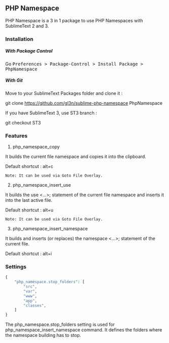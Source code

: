 ## PHP Namespace

PHP Namespace is a 3 in 1 package to use PHP Namespaces with SublimeText 2 and 3.

### Installation

##### With Package Control

Go <kbd>Preferences > Package-Control > Install Package > PhpNamespace</kbd>

##### With Git

Move to your SublimeText Packages folder and clone it :

git clone https://github.com/gl3n/sublime-php-namespace PhpNamespace

If you have SublimeText 3, use ST3 branch :

git checkout ST3

### Features

1. php_namespace_copy

It builds the current file namespace and copies it into the clipboard.

Default shortcut : alt+c

    Note: It can be used via Goto File Overlay.

2. php_namespace_insert_use

It builds the use <...>; statement of the current file namespace and inserts it into the last active file.

Default shortcut : alt+u

    Note: It can be used via Goto File Overlay.

3. php_namespace_insert_namespace

It builds and inserts (or replaces) the namespace <...>; statement of the current file.

Default shortcut : alt+i

### Settings
```php
{
    "php_namespace.stop_folders": [
        "src",
        "var",
        "www",
        "app",
        "classes",
    ]
}
```
The php_namespace.stop_folders setting is used for php_namespace_insert_namespace command. It defines the folders where the namespace building has to stop.